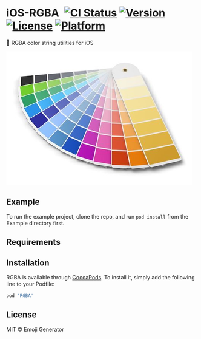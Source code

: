 # iOS-RGBA &nbsp;[![CI Status](http://img.shields.io/travis/pine/RGBA.svg?style=flat)](https://travis-ci.org/pine/RGBA) [![Version](https://img.shields.io/cocoapods/v/RGBA.svg?style=flat)](http://cocoapods.org/pods/RGBA) [![License](https://img.shields.io/cocoapods/l/RGBA.svg?style=flat)](http://cocoapods.org/pods/RGBA) [![Platform](https://img.shields.io/cocoapods/p/RGBA.svg?style=flat)](http://cocoapods.org/pods/RGBA)

:art: RGBA color string utilities for iOS

![](palette.jpg)

## Example

To run the example project, clone the repo, and run `pod install` from the Example directory first.

## Requirements

## Installation

RGBA is available through [CocoaPods](http://cocoapods.org). To install
it, simply add the following line to your Podfile:

```ruby
pod 'RGBA'
```

## License

MIT &copy; Emoji Generator
